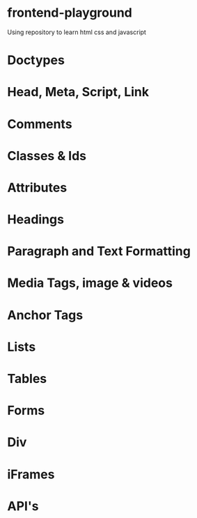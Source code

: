 # frontend-playground
Using repository to learn html css and javascript 


# Doctypes
# Head, Meta, Script, Link
# Comments
# Classes & Ids
# Attributes
# Headings
# Paragraph and Text Formatting 
# Media Tags, image & videos
# Anchor Tags
# Lists
# Tables
# Forms
# Div
# iFrames
#



# API's 

